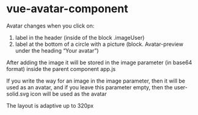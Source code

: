 # vue-avatar-component

Avatar changes when you click on:
1. label in the header (inside of the block .imageUser)
2. label at the bottom of a circle with a picture (block. Avatar-preview under the heading “Your avatar”)

After adding the image it will be stored in the image parameter (in base64 format) inside the parent component app.js

If you write the way for an image in the image parameter, then it will be used as an avatar, and if you leave this parameter empty, then the user-solid.svg icon will be used as the avatar

The layout is adaptive up to 320px

